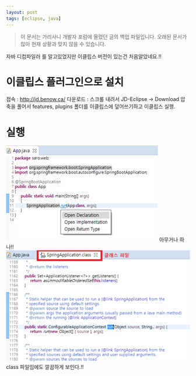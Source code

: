 ```yaml
---
layout: post
tags: [eclipse, java]
---
```


> 이 문서는 가리사니 개발자 포럼에 올렸던 글의 백업 파일입니다.
오래된 문서가 많아 현재 상황과 맞지 않을 수 있습니다.


자바 디컴파일러 를 알고있었지만 이클립스 버전이 있는건 처음알았네요.!!


# 이클립스 플러그인으로 설치
접속 : http://jd.benow.ca/
다운로드 : 스크롤 내려서 JD-Eclipse -> Download
압축을 풀어서 features, plugins 폴더를 이클립스에 덮어쓰기하고 이클립스 실행.


# 실행
![](/file/old/151.png)
아무거나 하나!!
![](/file/old/152.png)
class 파일임에도 깔끔하게 보인다.!!